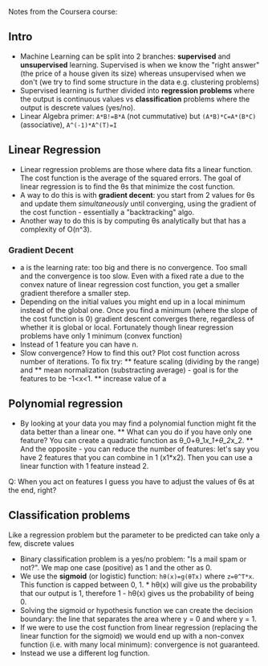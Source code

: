 Notes from the Coursera course:

## Intro
* Machine Learning can be split into 2 branches: **supervised** and **unsupervised** learning. Supervised is when we know the "right answer" (the price of a house given its size) whereas unsupervised when we don't (we try to find some structure in the data e.g. clustering problems)
* Supervised learning is further divided into **regression problems** where the output is continuous values vs **classification** problems where the output is descrete values (yes/no).
* Linear Algebra primer: ```A*B!=B*A``` (not cummutative) but ```(A*B)*C=A*(B*C)``` (associative), ```A^(-1)*A^(T)=I```


## Linear Regression
* Linear regression problems are those where data fits a linear function. The cost function is the average of the squared errors. The goal of linear regression is to find the θs that minimize the cost function. 
* A way to do this is with **gradient decent**: you start from 2 values for θs and update them *simultaneously* until converging, using the gradient of the cost function - essentially a "backtracking" algo. 
* Another way to do this is by computing θs analytically but that has a complexity of O(n^3).


### Gradient Decent
* a is the learning rate: too big and there is no convergence. Too small and the convergence is too slow. Even with a fixed rate a due to the convex nature of linear regression cost function, you get a smaller gradient therefore a smaller step.
* Depending on the initial values you might end up in a local minimum instead of the global one. Once you find a minimum (where the slope of the cost function is 0) gradient descent converges there, regardless of whether it is global or local. Fortunately though linear regression problems have only 1 minimum (convex function)
* Instead of 1 feature you can have n.
* Slow convergence? How to find this out? Plot cost function across number of iterations. To fix try:
** feature scaling (dividing by the range) and
** mean normalization (substracting average) - goal is for the features to be -1<x<1.
** increase value of a


## Polynomial regression
* By looking at your data you may find a polynomial function might fit the data better than a linear one. 
** What can you do if you have only one feature? You can create a quadratic function as θ_0+θ_1*x_1+θ_2*x_2.
** And the opposite - you can reduce the number of features: let's say you have 2 features that you can combine in 1 (x1*x2). Then you can use a linear function with 1 feature instead 2.

Q: When you act on features I guess you have to adjust the values of θs at the end, right?


## Classification problems
Like a regression problem but the parameter to be predicted can take only a few, discrete values 
* Binary classification problem is a yes/no problem: "Is a mail spam or not?". We map one case (positive) as 1 and the other as 0.
* We use the **sigmoid** (or logistic) function: ```hθ(x)=g(θTx)``` where ```z=θ^T*x```. This function is capped between 0, 1. * hθ(x) will give us the probability that our output is 1, therefore 1 - hθ(x) gives us the probability of being 0.
* Solving the sigmoid or hypothesis function we can create the decision boundary: the line that separates the area where y = 0 and where y = 1.
* If we were to use the cost function from linear regression (replacing the linear function for the sigmoid) we would end up with a non-convex function (i.e. with many local minimum): convergence is not guaranteed.
* Instead we use a different log function.
